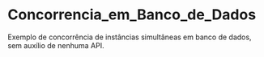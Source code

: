 # Concorrencia_em_Banco_de_Dados
Exemplo de concorrência de instâncias simultâneas em banco de dados, sem auxílio de nenhuma API.
